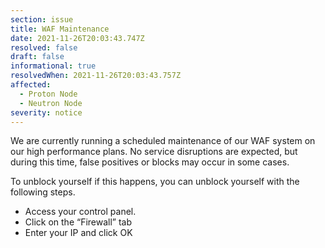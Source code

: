 ```yaml
---
section: issue
title: WAF Maintenance
date: 2021-11-26T20:03:43.747Z
resolved: false
draft: false
informational: true
resolvedWhen: 2021-11-26T20:03:43.757Z
affected:
  - Proton Node
  - Neutron Node
severity: notice
---
```

We are currently running a scheduled maintenance of our WAF system on our high performance plans. No service disruptions are expected, but during this time, false positives or blocks may occur in some cases. 

To unblock yourself if this happens, you can unblock yourself with the following steps.

* Access your control panel.
* Click on the “Firewall” tab
* Enter your IP and click OK